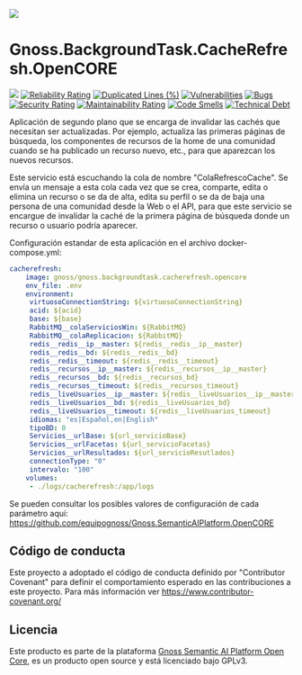 ![](https://content.gnoss.ws/imagenes/proyectos/personalizacion/7e72bf14-28b9-4beb-82f8-e32a3b49d9d3/cms/logognossazulprincipal.png)

# Gnoss.BackgroundTask.CacheRefresh.OpenCORE

![](https://github.com/equipognoss/Gnoss.BackgroundTask.CacheRefresh.OpenCORE/workflows/BuildCacheRefresh/badge.svg)
[![Reliability Rating](https://sonarcloud.io/api/project_badges/measure?project=equipognoss_Gnoss.BackgroundTask.CacheRefresh.OpenCORE&metric=reliability_rating)](https://sonarcloud.io/summary/new_code?id=equipognoss_Gnoss.BackgroundTask.CacheRefresh.OpenCORE)
[![Duplicated Lines (%)](https://sonarcloud.io/api/project_badges/measure?project=equipognoss_Gnoss.BackgroundTask.CacheRefresh.OpenCORE&metric=duplicated_lines_density)](https://sonarcloud.io/summary/new_code?id=equipognoss_Gnoss.BackgroundTask.CacheRefresh.OpenCORE)
[![Vulnerabilities](https://sonarcloud.io/api/project_badges/measure?project=equipognoss_Gnoss.BackgroundTask.CacheRefresh.OpenCORE&metric=vulnerabilities)](https://sonarcloud.io/summary/new_code?id=equipognoss_Gnoss.BackgroundTask.CacheRefresh.OpenCORE)
[![Bugs](https://sonarcloud.io/api/project_badges/measure?project=equipognoss_Gnoss.BackgroundTask.CacheRefresh.OpenCORE&metric=bugs)](https://sonarcloud.io/summary/new_code?id=equipognoss_Gnoss.BackgroundTask.CacheRefresh.OpenCORE)
[![Security Rating](https://sonarcloud.io/api/project_badges/measure?project=equipognoss_Gnoss.BackgroundTask.CacheRefresh.OpenCORE&metric=security_rating)](https://sonarcloud.io/summary/new_code?id=equipognoss_Gnoss.BackgroundTask.CacheRefresh.OpenCORE)
[![Maintainability Rating](https://sonarcloud.io/api/project_badges/measure?project=equipognoss_Gnoss.BackgroundTask.CacheRefresh.OpenCORE&metric=sqale_rating)](https://sonarcloud.io/summary/new_code?id=equipognoss_Gnoss.BackgroundTask.CacheRefresh.OpenCORE)
[![Code Smells](https://sonarcloud.io/api/project_badges/measure?project=equipognoss_Gnoss.BackgroundTask.CacheRefresh.OpenCORE&metric=code_smells)](https://sonarcloud.io/summary/new_code?id=equipognoss_Gnoss.BackgroundTask.CacheRefresh.OpenCORE)
[![Technical Debt](https://sonarcloud.io/api/project_badges/measure?project=equipognoss_Gnoss.BackgroundTask.CacheRefresh.OpenCORE&metric=sqale_index)](https://sonarcloud.io/summary/new_code?id=equipognoss_Gnoss.BackgroundTask.CacheRefresh.OpenCORE)

Aplicación de segundo plano que se encarga de invalidar las cachés que necesitan ser actualizadas. Por ejemplo, actualiza las primeras páginas de búsqueda, los componentes de recursos de la home de una comunidad cuando se ha publicado un recurso nuevo, etc., para que aparezcan los nuevos recursos.  

Este servicio está escuchando la cola de nombre "ColaRefrescoCache". Se envía un mensaje a esta cola cada vez que se crea, comparte, edita o elimina un recurso o se da de alta, edita su perfil o se da de baja una persona de una comunidad desde la Web o el API, para que este servicio se encargue de invalidar la caché de la primera página de búsqueda donde un recurso o usuario podría aparecer. 

Configuración estandar de esta aplicación en el archivo docker-compose.yml: 

```yml
cacherefresh:
    image: gnoss/gnoss.backgroundtask.cacherefresh.opencore
    env_file: .env
    environment:
     virtuosoConnectionString: ${virtuosoConnectionString}
     acid: ${acid}
     base: ${base}
     RabbitMQ__colaServiciosWin: ${RabbitMQ}
     RabbitMQ__colaReplicacion: ${RabbitMQ}
     redis__redis__ip__master: ${redis__redis__ip__master}
     redis__redis__bd: ${redis__redis__bd}
     redis__redis__timeout: ${redis__redis__timeout}
     redis__recursos__ip__master: ${redis__recursos__ip__master}
     redis__recursos__bd: ${redis__recursos_bd}
     redis__recursos__timeout: ${redis__recursos_timeout}
     redis__liveUsuarios__ip__master: ${redis__liveUsuarios__ip__master}
     redis__liveUsuarios__bd: ${redis__liveUsuarios_bd}
     redis__liveUsuarios__timeout: ${redis__liveUsuarios_timeout}
     idiomas: "es|Español,en|English"
     tipoBD: 0
     Servicios__urlBase: ${url_servicioBase}
     Servicios__urlFacetas: ${url_servicioFacetas}
     Servicios__urlResultados: ${url_servicioResutlados}
     connectionType: "0"
     intervalo: "100"
    volumes:
     - ./logs/cacherefresh:/app/logs
```

Se pueden consultar los posibles valores de configuración de cada parámetro aquí: https://github.com/equipognoss/Gnoss.SemanticAIPlatform.OpenCORE

## Código de conducta
Este proyecto a adoptado el código de conducta definido por "Contributor Covenant" para definir el comportamiento esperado en las contribuciones a este proyecto. Para más información ver https://www.contributor-covenant.org/

## Licencia
Este producto es parte de la plataforma [Gnoss Semantic AI Platform Open Core](https://github.com/equipognoss/Gnoss.SemanticAIPlatform.OpenCORE), es un producto open source y está licenciado bajo GPLv3.
